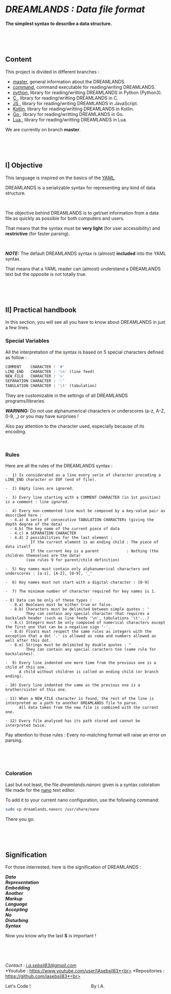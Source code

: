 # ***DREAMLANDS : Data file format***

**The simplest syntax to describe a data structure.**

&nbsp;

&nbsp;



## Content

This project is divided in different branches :
- [master](https://github.com/iasebsil83/DREAMLANDS), general information about the DREAMLANDS.
- [command](https://github.com/iasebsil83/DREAMLANDS/tree/command), command executable for reading/writing DREAMLANDS.
- [python](https://github.com/iasebsil83/DREAMLANDS/tree/python), library for reading/writting DREAMLANDS in Python (Python3).
- [C     ](https://github.com/iasebsil83/DREAMLANDS/tree/c), library for reading/writting DREAMLANDS in C.
- [JS    ](https://github.com/iasebsil83/DREAMLANDS/tree/javascript), library for reading/writing DREAMLANDS in JavaScript.
- [Kotlin](https://github.com/iasebsil83/DREAMLANDS/tree/kotlin), library for reading/writting DREAMLANDS in Kotlin.
- [Go    ](https://github.com/iasebsil83/DREAMLANDS/tree/go), library for reading/writting DREAMLANDS in Go.
- [Lua   ](https://github.com/iasebsil83/DREAMLANDS/tree/lua), library for reading/writting DREAMLANDS in Lua.

We are currently on branch **master**.

&nbsp;

&nbsp;



## I] Objective

This language is inspired on the basics of the [YAML](https://yaml.org).

DREAMLANDS is a serializable syntax for representing any kind of data structure.

&nbsp;

The objective behind DREAMLANDS is to get/set information from a data file as quickly as possible for both computers and users.

That means that the syntax must be **very light** (for user accessibility) and **restrictive** (for faster parsing).

&nbsp;

***NOTE:*** The default DREAMLANDS syntax is (almost) **included** into the YAML syntax.

That means that a YAML reader can (almost) understand a DREAMLANDS text but the opposite is not totally true.

&nbsp;

&nbsp;



## II] Practical handbook

In this section, you will see all you have to know about DREAMLANDS in just a few lines.

### Special Variables

All the interpretation of the syntax is based on 5 special characters defined as follow :
```python
COMMENT    CHARACTER : '#'
LINE_END   CHARACTER : '\n' (line feed)
NEW_FILE   CHARACTER : '>'
SEPARATION CHARACTER : ':'
TABULATION CHARACTER : '\t' (tabulation)
```
They are customizable in the settings of all DREAMLANDS programs/libraries.

***WARNING:*** Do not use alphanumerical characters or underscores (a-z, A-Z, 0-9, _) or you may have surprises !

Also pay attention to the character used, especially because of its encoding.

&nbsp;

### Rules

Here are all the rules of the DREAMLANDS syntax :

```
-  1) Is considerated as a line every serie of character preceding a LINE_END character or EOF (end of file).

-  2) Empty lines are ignored.

-  3) Every line starting with a COMMENT CHARACTER (in 1st position) is a comment : line ignored.

-  4) Every non-commented line must be composed by a key-value pair as described here :
  - 4.a) A serie of consecutive TABULATION CHARACTERs (giving the depth degree of the data)
  - 4.b) The key name of the current piece of data
  - 4.c) A SEPARATION CHARACTER
  - 4.d) 2 possibilities for the last element :
           If the current element is an ending child : The piece of data itself
           If the current key is a parent            : Nothing (the children themselves are the data)
         (see rules 9 for parent/child definition)

-  5) Key names must contain only alphanumerical characters and underscores : [a-z], [A-Z], [0-9], '_'

-  6) Key names must not start with a digital character : [0-9]

-  7) The minimum number of character required for key names is 1.

- 8) Data can be only of these types :
  - 8.a) Booleans must be either true or false.
  - 8.b) Characters must be delimited between simple quotes : '
         They can contain any special character that requires a backslash header (such as line feeds '\n', tabulations '\t'...)
  - 8.c) Integers must be only composed of numerical characters except the first one that can be a negative sign '-'.
  - 8.d) Floats must respect the same rules as integers with the exception that a dot '.' is allowed as coma and numbers allowed as well after this dot.
  - 8.e) Strings must be delimited by double quotes : "
         They can contain any special caracters too (same rule for backslashes).

-  9) Every line indented one more time from the previous one is a child of this one.
      A child without children is called an ending child (or branch ending).

- 10) Every line indented the same as the previous one is a brother/sister of this one.

- 11) When a NEW_FILE character is found, the rest of the line is interpreted as a path to another DREAMLANDS file to parse.
      All data taken from the new file is combined with the current one.

- 12) Every file analysed has its path stored and cannot be interpreted twice.
```

Pay attention to those rules : Every no-matching format will raise an error on parsing.

&nbsp;

&nbsp;

### Coloration

Last but not least, the file *dreamlands.nanorc* given is a syntax coloration file made for the [nano](https://www.nano-editor.org/) text editor.

To add it to your current nano configuration, use the following command:
```bash
sudo cp dreamlands.nanorc /usr/share/nano
```
There you go.

&nbsp;

&nbsp;



## Signification

For those interrested, here is the signification of DREAMLANDS :

***Data<br>
Representation<br>
Embedding<br>
Another<br>
Markup<br>
Language<br>
Accepting<br>
No<br>
Disturbing<br>
Syntax***

Now you know why the last **S** is important !

&nbsp;

&nbsp;


*Contact      : i.a.sebsil83@gmail.com*<br>
*Youtube      : https://www.youtube.com/user/IAsebsil83*<br>
*Repositories : https://github.com/iasebsil83*<br>

Let's Code ! &nbsp;&nbsp;&nbsp;&nbsp;&nbsp;&nbsp;&nbsp;
&nbsp;&nbsp;&nbsp;&nbsp;&nbsp;&nbsp;&nbsp;&nbsp;&nbsp;
&nbsp;&nbsp;&nbsp;&nbsp;&nbsp;&nbsp;&nbsp;&nbsp;&nbsp;
&nbsp;&nbsp;&nbsp;&nbsp;&nbsp;&nbsp;&nbsp;&nbsp;&nbsp;
&nbsp;&nbsp;&nbsp;&nbsp;&nbsp;&nbsp;&nbsp;&nbsp;&nbsp;By I.A.
